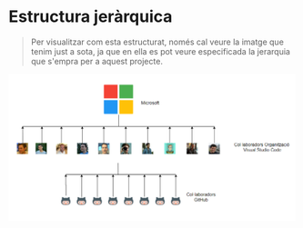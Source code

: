 <!-- TITLE: Estructura Jerarquica -->
<!-- SUBTITLE: A quick summary of Estructura Jerarquica -->

# Estructura jeràrquica

> Per visualitzar com esta estructurat, només cal veure la imatge que tenim just a sota, ja que en ella es pot veure especificada la jerarquia que s'empra per a aquest projecte.

![Oiupwteqpoyuiertuiopyret](/uploads/oiupwteqpoyuiertuiopyret.png "Oiupwteqpoyuiertuiopyret")